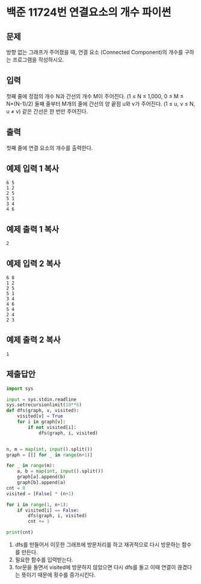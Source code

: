 # 백준 11724번 연결요소의 개수 파이썬

## 문제

방향 없는 그래프가 주어졌을 때, 연결 요소 (Connected Component)의 개수를 구하는 프로그램을 작성하시오.

## 입력

첫째 줄에 정점의 개수 N과 간선의 개수 M이 주어진다. (1 ≤ N ≤ 1,000, 0 ≤ M ≤ N×(N-1)/2) 둘째 줄부터 M개의 줄에 간선의 양 끝점 u와 v가 주어진다. (1 ≤ u, v ≤ N, u ≠ v) 같은 간선은 한 번만 주어진다.

## 출력

첫째 줄에 연결 요소의 개수를 출력한다.

## 예제 입력 1 복사

```
6 5
1 2
2 5
5 1
3 4
4 6
```

## 예제 출력 1 복사

```
2
```

## 예제 입력 2 복사

```
6 8
1 2
2 5
5 1
3 4
4 6
5 4
2 4
2 3
```

## 예제 출력 2 복사

```
1
```

## 제출답안

```python
import sys

input = sys.stdin.readline
sys.setrecursionlimit(10**6)
def dfs(graph, v, visited):
    visited[v] = True
    for i in graph[v]:
        if not visited[i]:
            dfs(graph, i, visited)


n, m = map(int, input().split())
graph = [[] for _ in range(n+1)]

for _ in range(m):
    a, b = map(int, input().split())
    graph[a].append(b)
    graph[b].append(a)
cnt = 0
visited = [False] * (n+1)

for i in range(1, n+1):
    if visited[i] == False:
        dfs(graph, i, visited)
        cnt += 1

print(cnt)
```

1. dfs를 만들어서 이웃한 그래프에 방문처리를 하고 재귀적으로 다시 방문하는 함수를 만든다.
2. 필요한 함수를 입력받는다.
3.  for문을 돌면서 visited에  방문하지 않았으면 다시 dfs를 돌고 이때 연결이 끊겼다는 뜻이기 때문에 횟수를 증가시킨다.